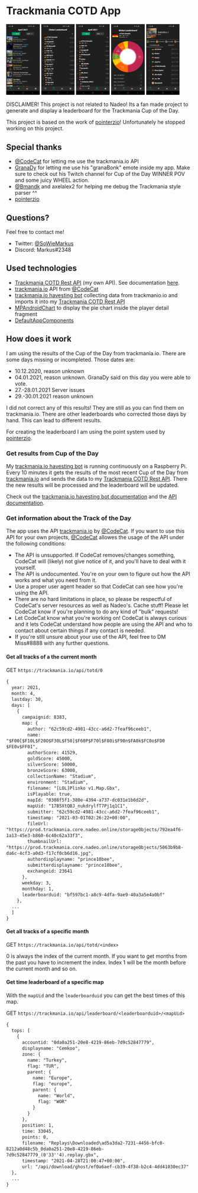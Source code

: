 # Trackmania COTD App

<img width="18%" src="https://github.com/SoWieMarkus/TrackmaniaCOTDApp/blob/main/screenshots/english/Screenshot_20210429-133205_Cup%20of%20the%20Day%20Leaderboard.jpg">
<img width="18%" src="https://github.com/SoWieMarkus/TrackmaniaCOTDApp/blob/main/screenshots/english/Screenshot_20210429-133220_Cup%20of%20the%20Day%20Leaderboard.jpg">
<img width="18%" src="https://github.com/SoWieMarkus/TrackmaniaCOTDApp/blob/main/screenshots/english/Screenshot_20210429-133230_Cup%20of%20the%20Day%20Leaderboard.jpg">
<img width="18%" src="https://github.com/SoWieMarkus/TrackmaniaCOTDApp/blob/main/screenshots/english/Screenshot_20210429-133249_Cup%20of%20the%20Day%20Leaderboard.jpg">
<img width="18%" src="https://github.com/SoWieMarkus/TrackmaniaCOTDApp/blob/main/screenshots/english/Screenshot_20210429-133327_Cup%20of%20the%20Day%20Leaderboard.jpg">

DISCLAIMER! This project is not related to Nadeo! Its a fan made project to generate and display a leaderboard for the Trackmania Cup of the Day.

This project is based on the work of <a href="https://docs.google.com/spreadsheets/d/e/2PACX-1vSVwwjM2OoIEWwoiKy1CqMY9oKJ2EXqWvch_gPIrOzL8WtsSoYZ-KjsiZpR3Ygt3U08VW9fxFpRyv6R/pubhtml#">pointerzio</a>! Unfortunately he stopped working on this project.

## Special thanks

* <a href="https://github.com/codecat">@CodeCat</a> for letting me use the trackmania.io API
* <a href="https://www.twitch.tv/granadyy">GranaDy</a> for letting me use his "granaBonk" emote inside my app. Make sure to check out his Twitch channel for Cup of the Day WINNER POV and some juicy WHEEL action.
* <a href="https://github.com/Bmandk">@Bmandk</a> and axelalex2 for helping me debug the Trackmania style parser ^^
* <a href="https://docs.google.com/spreadsheets/d/e/2PACX-1vSVwwjM2OoIEWwoiKy1CqMY9oKJ2EXqWvch_gPIrOzL8WtsSoYZ-KjsiZpR3Ygt3U08VW9fxFpRyv6R/pubhtml#">pointerzio</a>


## Questions?

Feel free to contact me!

* Twitter: <a href="https://twitter.com/SoWieMarkus">@SoWieMarkus</a>
* Discord: Markus#2348

## Used technologies

* <a href="https://github.com/SoWieMarkus/TrackmaniaCOTDRestAPI">Trackmania COTD Rest API</a> (my own API). See documentation <a href="https://github.com/SoWieMarkus/TrackmaniaCOTDRestAPI#readme">here</a>.
* <a href="https://trackmania.io/#/totd">trackmania.io</a> API from <a href="https://github.com/codecat">@CodeCat</a>
* <a href="https://github.com/SoWieMarkus/TrackmaniaCOTDBot">trackmania.io havesting bot</a> collecting data from trackmanio.io and imports it into my <a href="https://github.com/SoWieMarkus/TrackmaniaCOTDRestAPI">Trackmania COTD Rest API</a>
* <a href="https://github.com/PhilJay/MPAndroidChart">MPAndroidChart</a> to display the pie chart inside the player detail fragment
* <a href="https://github.com/SoWieMarkus/DefaultAppComponents">DefaultAppComponents</a>

## How does it work

I am using the results of the Cup of the Day from trackmania.io. There are some days missing or incompleted. Those dates are:

* 10.12.2020, reason unknown
* 04.01.2021, reason unknown. GranaDy said on this day you were able to vote.
* 27.-28.01.2021 Server issues
* 29.-30.01.2021 reason unknown

I did not correct any of this results! They are still as you can find them on trackmania.io. There are other leaderboards who corrected those days by hand. This can lead to different results.

For creating the leaderboard I am using the point system used by <a href="https://docs.google.com/spreadsheets/d/e/2PACX-1vSVwwjM2OoIEWwoiKy1CqMY9oKJ2EXqWvch_gPIrOzL8WtsSoYZ-KjsiZpR3Ygt3U08VW9fxFpRyv6R/pubhtml#">pointerzio</a>.

### Get results from Cup of the Day

My <a href="https://github.com/SoWieMarkus/TrackmaniaCOTDBot">trackmania.io havesting bot</a> is running continuously on a Raspberry Pi. Every 10 minutes it gets the results of the most recent Cup of the Day from <a href="https://trackmania.io/#/cotd">trackmania.io</a> and sends the data to my <a href="https://github.com/SoWieMarkus/TrackmaniaCOTDRestAPI">Trackmania COTD Rest API</a>. There the new results will be processed and the leaderboard will be updated.

Check out the <a href="https://github.com/SoWieMarkus/TrackmaniaCOTDBot#readme">trackmania.io havesting bot documentation</a> and the <a href="https://github.com/SoWieMarkus/TrackmaniaCOTDRestAPI#readme">API documentation</a>.

### Get information about the Track of the Day

The app uses the API <a href="trackmania.io">trackmania.io</a> by <a href="https://github.com/codecat">@CodeCat</a>. If you want to use this API for your own projects, <a href="https://github.com/codecat">@CodeCat</a> allowes the usage of the API under the following conditions:

* The API is unsupported. If CodeCat removes/changes something, CodeCat will (likely) not give notice of it, and you'll have to deal with it yourself.
* The API is undocumented. You're on your own to figure out how the API works and what you need from it.
* Use a proper user agent header so that CodeCat can see how you're using the API.
* There are no hard limitations in place, so please be respectful of CodeCat's server resources as well as Nadeo's. Cache stuff! Please let CodeCat know if you're planning to do any kind of "bulk" requests!
* Let CodeCat know what you're working on! CodeCat is always curious and it lets CodeCat understand how people are using the API and who to contact about certain things if any contact is needed.
* If you're still unsure about your use of the API, feel free to DM Miss#8888 with any further questions.

#### Get all tracks of a the current month

GET `https://trackmania.io/api/totd/0`

```
{
  year: 2021,
  month: 4,
  lastday: 30,
  days: [
    {
      campaignid: 8383,
      map: {
        author: "62c59cd2-4981-43cc-a6d2-7feaf96ceeb1",
        name: "$F00[$F10L$F20O$F30L$F50]$F60P$F70l$F80i$F90n$FA0k$FC0o$FD0 $FE0v$FF01",
        authorScore: 41529,
        goldScore: 45000,
        silverScore: 50000,
        bronzeScore: 63000,
        collectionName: "Stadium",
        environment: "Stadium",
        filename: "[LOL]Plinko v1.Map.Gbx",
        isPlayable: true,
        mapId: "0308f5f1-380e-4394-a737-dc031e1b6d2d",
        mapUid: "17B5XtQBJ_nukdrylfT7Pj1q1C1",
        submitter: "62c59cd2-4981-43cc-a6d2-7feaf96ceeb1",
        timestamp: "2021-03-01T02:26:22+00:00",
        fileUrl: "https://prod.trackmania.core.nadeo.online/storageObjects/792ea4f6-1a13-45e3-b860-6c40c62a33f3",
        thumbnailUrl: "https://prod.trackmania.core.nadeo.online/storageObjects/5063b9b8-da6c-4cf3-a0d3-f17cf0cb6d16.jpg",
        authordisplayname: "prince10bee",
        submitterdisplayname: "prince10bee",
        exchangeid: 23641
      },
      weekday: 3,
      monthday: 1,
      leaderboarduid: "bf597bc1-a8c9-4dfa-9ae9-40a3a5e4a0bf"
    },
  ...
  ]
}

```

#### Get all tracks of a specific month

GET `https://trackmania.io/api/totd/<index>`

0 is always the index of the current month. If you want to get months from the past you have to increment the index. Index 1 will be the month before the current month and so on.

#### Get time leaderboard of a specific map

With the `mapUid` and the `leaderboarduid` you can get the best times of this map.

GET `https://trackmania.io/api/leaderboard/<leaderboarduid>/<mapUid>`

```
{
  tops: [
    {
      accountid: "0da0a251-20e8-4219-86eb-7d9c52847779",
      displayname: "Cemkoo",
      zone: {
        name: "Turkey",
        flag: "TUR",
        parent: {
          name: "Europe",
          flag: "europe",
          parent: {
            name: "World",
            flag: "WOR"
          }
        }
      },
      position: 1,
      time: 33045,
      points: 0,
      filename: "Replays\Downloaded\ad5a3da2-7231-4456-bfc0-8212a0d48c5b_0da0a251-20e8-4219-86eb-7d9c52847779_(0'33''4).replay.gbx",
      timestamp: "2021-04-28T21:00:47+00:00",
      url: "/api/download/ghost/ef0a6aef-cb39-4f38-b2c4-4dd41030ec37"
  },
  ...
}
```



